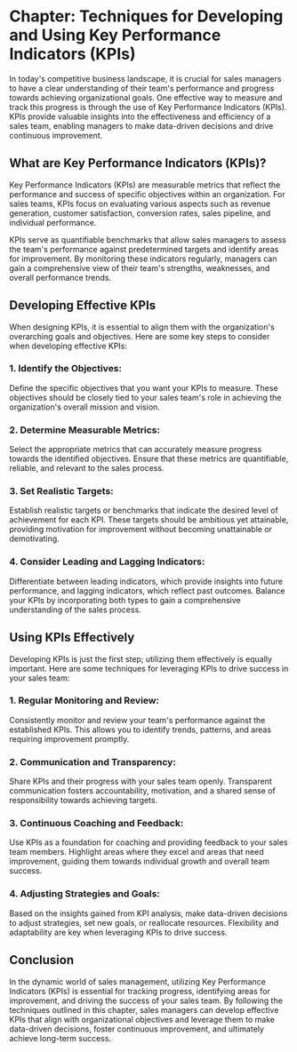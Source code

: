Chapter: Techniques for Developing and Using Key Performance Indicators (KPIs)
==============================================================================

In today's competitive business landscape, it is crucial for sales managers to have a clear understanding of their team's performance and progress towards achieving organizational goals. One effective way to measure and track this progress is through the use of Key Performance Indicators (KPIs). KPIs provide valuable insights into the effectiveness and efficiency of a sales team, enabling managers to make data-driven decisions and drive continuous improvement.

What are Key Performance Indicators (KPIs)?
-------------------------------------------

Key Performance Indicators (KPIs) are measurable metrics that reflect the performance and success of specific objectives within an organization. For sales teams, KPIs focus on evaluating various aspects such as revenue generation, customer satisfaction, conversion rates, sales pipeline, and individual performance.

KPIs serve as quantifiable benchmarks that allow sales managers to assess the team's performance against predetermined targets and identify areas for improvement. By monitoring these indicators regularly, managers can gain a comprehensive view of their team's strengths, weaknesses, and overall performance trends.

Developing Effective KPIs
-------------------------

When designing KPIs, it is essential to align them with the organization's overarching goals and objectives. Here are some key steps to consider when developing effective KPIs:

### 1. Identify the Objectives:

Define the specific objectives that you want your KPIs to measure. These objectives should be closely tied to your sales team's role in achieving the organization's overall mission and vision.

### 2. Determine Measurable Metrics:

Select the appropriate metrics that can accurately measure progress towards the identified objectives. Ensure that these metrics are quantifiable, reliable, and relevant to the sales process.

### 3. Set Realistic Targets:

Establish realistic targets or benchmarks that indicate the desired level of achievement for each KPI. These targets should be ambitious yet attainable, providing motivation for improvement without becoming unattainable or demotivating.

### 4. Consider Leading and Lagging Indicators:

Differentiate between leading indicators, which provide insights into future performance, and lagging indicators, which reflect past outcomes. Balance your KPIs by incorporating both types to gain a comprehensive understanding of the sales process.

Using KPIs Effectively
----------------------

Developing KPIs is just the first step; utilizing them effectively is equally important. Here are some techniques for leveraging KPIs to drive success in your sales team:

### 1. Regular Monitoring and Review:

Consistently monitor and review your team's performance against the established KPIs. This allows you to identify trends, patterns, and areas requiring improvement promptly.

### 2. Communication and Transparency:

Share KPIs and their progress with your sales team openly. Transparent communication fosters accountability, motivation, and a shared sense of responsibility towards achieving targets.

### 3. Continuous Coaching and Feedback:

Use KPIs as a foundation for coaching and providing feedback to your sales team members. Highlight areas where they excel and areas that need improvement, guiding them towards individual growth and overall team success.

### 4. Adjusting Strategies and Goals:

Based on the insights gained from KPI analysis, make data-driven decisions to adjust strategies, set new goals, or reallocate resources. Flexibility and adaptability are key when leveraging KPIs to drive success.

Conclusion
----------

In the dynamic world of sales management, utilizing Key Performance Indicators (KPIs) is essential for tracking progress, identifying areas for improvement, and driving the success of your sales team. By following the techniques outlined in this chapter, sales managers can develop effective KPIs that align with organizational objectives and leverage them to make data-driven decisions, foster continuous improvement, and ultimately achieve long-term success.
